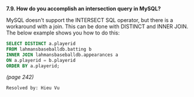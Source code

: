 **7.9. How do you accomplish an intersection query in MySQL?**

MySQL doesn't support the INTERSECT SQL operator, but there is a workaround
with a join. This can be done with DISTINCT and INNER JOIN. The below example
shows you how to do this:

```sql
SELECT DISTINCT a.playerid
FROM lahmansbaseballdb.batting b
INNER JOIN lahmansbaseballdb.appearances a
ON a.playerid = b.playerid
ORDER BY a.playerid;
```

*(page 242)*

`Resolved by: Hieu Vu`
